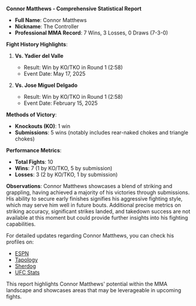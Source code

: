 **Connor Matthews - Comprehensive Statistical Report**

- **Full Name**: Connor Matthews
- **Nickname**: The Controller
- **Professional MMA Record**: 7 Wins, 3 Losses, 0 Draws (7-3-0)

**Fight History Highlights**:
1. **Vs. Yadier del Valle**
   - Result: Win by KO/TKO in Round 1 (2:58)
   - Event Date: May 17, 2025

2. **Vs. Jose Miguel Delgado**
   - Result: Win by KO/TKO in Round 1 (2:58)
   - Event Date: February 15, 2025

**Methods of Victory**:
- **Knockouts (KO)**: 1 win
- **Submissions**: 5 wins (notably includes rear-naked chokes and triangle chokes)

**Performance Metrics**:
- **Total Fights**: 10
- **Wins**: 7 (1 by KO/TKO, 5 by submission)
- **Losses**: 3 (2 by KO/TKO, 1 by submission)

**Observations**:
Connor Matthews showcases a blend of striking and grappling, having achieved a majority of his victories through submissions. His ability to secure early finishes signifies his aggressive fighting style, which may serve him well in future bouts. Additional precise metrics on striking accuracy, significant strikes landed, and takedown success are not available at this moment but could provide further insights into his fighting capabilities.

For detailed updates regarding Connor Matthews, you can check his profiles on:
- [ESPN](https://www.espn.com/mma/fighter/_/id/5044438/connor-matthews)
- [Tapology](https://www.tapology.com/fightcenter/fighters/14969-connor-matthews)
- [Sherdog](https://www.sherdog.com/fighter/Connor-Matthews-84660)
- [UFC Stats](https://www.ufc.com/athlete/connor-matthews)

This report highlights Connor Matthews' potential within the MMA landscape and showcases areas that may be leverageable in upcoming fights.